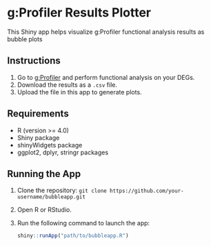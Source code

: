# g:Profiler Results Plotter

This Shiny app helps visualize g:Profiler functional analysis results as bubble plots

## Instructions

1. Go to [g:Profiler](https://biit.cs.ut.ee/gprofiler/gost) and perform functional analysis on your DEGs.
2. Download the results as a `.csv` file.
3. Upload the file in this app to generate plots.

## Requirements

- R (version >= 4.0)
- Shiny package
- shinyWidgets package
- ggplot2, dplyr, stringr packages

## Running the App

1. Clone the repository: `git clone https://github.com/your-username/bubbleapp.git`
2. Open R or RStudio.
3. Run the following command to launch the app:

   ```r
   shiny::runApp("path/to/bubbleapp.R")
